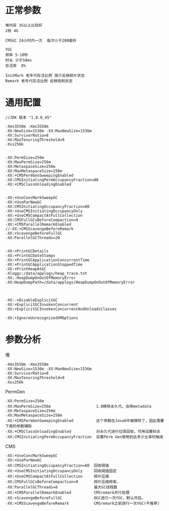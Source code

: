 # 正常参数

	堆内存 3G以上比较好  
	2核 4G 

	CMSGC 24小时内一次  每次小于200毫秒

	YGC  
	频率 5-10秒 
	时长 少于50ms
	存活率  8% 

	InitMark 老年代存活比例 简介反映碎片状态
	Remark 老年代存活比例 反映饱和状态


# 通用配置

    //JDK 版本 "1.8.0_45"
  
  	-Xms3550m -Xmx3550m 
	-XX:NewSize=1536m -XX:MaxNewSize=1536m 
	-XX:SurvivorRatio=8 
	-XX:MaxTenuringThreshold=9 
	-Xss256k


	-XX:PermSize=256m 
	-XX:MaxPermSize=256m 
	-XX:MetaspaceSize=256m 
	-XX:MaxMetaspaceSize=256m 
	-XX:+CMSPermGenSweepingEnabled 
	-XX:CMSInitiatingPermOccupancyFraction=80
	-XX:+CMSClassUnloadingEnabled 


	-XX:+UseConcMarkSweepGC 
	-XX:+UseParNewGC
	-XX:CMSInitiatingOccupancyFraction=80 
	-XX:+UseCMSInitiatingOccupancyOnly 
	-XX:+UseCMSCompactAtFullCollection 
	-XX:CMSFullGCsBeforeCompaction=9 
	-XX:+CMSParallelRemarkEnabled 
	//-XX:+CMSScavengeBeforeRemark 
	-XX:+ScavengeBeforeFullGC 
	-XX:ParallelGCThreads=20 


	-XX:+PrintGCDetails 
	-XX:+PrintGCDateStamps 
	-XX:+PrintGCApplicationConcurrentTime 
	-XX:+PrintGCApplicationStoppedTime
	-XX:+PrintHeapAtGC 
	-Xloggc:/data/applogs/heap_trace.txt 
	-XX:-HeapDumpOnOutOfMemoryError 
	-XX:HeapDumpPath=/data/applogs/HeapDumpOnOutOfMemoryError 



	-XX:-+DisableExplicitGC
	-XX:+ExplicitGCInvokesConcurrent
	-XX:+ExplicitGCInvokesConcurrentAndUnloadsClasses
	
	-XX:+IgnoreUnrecognizedVMOptions 



# 参数分析

堆

  	-Xms3550m -Xmx3550m 
	-XX:NewSize=1536m -XX:MaxNewSize=1536m 
	-XX:SurvivorRatio=8 
	-XX:MaxTenuringThreshold=9 
	-Xss256k
	

PermGen

	-XX:PermSize=256m 
	-XX:MaxPermSize=256m 					1.8移除永久代，会用metadata
	-XX:MetaspaceSize=256m 
	-XX:MaxMetaspaceSize=256m 
	-XX:+CMSPermGenSweepingEnabled 			这个参数在Java6中被移除了，因此需要下面的参数辅助
	-XX:+CMSClassUnloadingEnabled 			对永久代进行垃圾回收，可用设置标志
	-XX:CMSInitiatingPermOccupancyFraction 	设置Perm Gen使用到达多少比率时触发

CMS

	-XX:+UseConcMarkSweepGC 
	-XX:+UseParNewGC
	-XX:CMSInitiatingOccupancyFraction=80  回收阈值
	-XX:+UseCMSInitiatingOccupancyOnly     回收阈值固定
	-XX:+UseCMSCompactAtFullCollection     碎片压缩
	-XX:CMSFullGCsBeforeCompaction=9 	   碎片压缩频率、
	-XX:ParallelGCThreads=8 			   最大GC线程数
	-XX:+CMSParallelRemarkEnabled          CMSremark并行处理
	-XX:+ScavengeBeforeFullGC 			   OGC进行一次YGC，默认开启。
	-XX:+CMSScavengeBeforeRemark 		   CMSremark之前进行一次YGC(不推荐)






